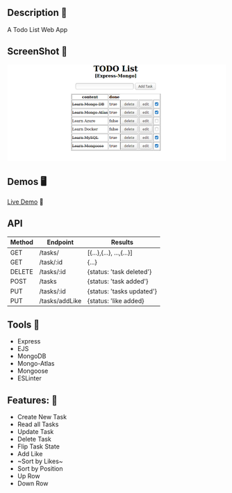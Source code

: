 ## Description 📖
A Todo List Web App

## ScreenShot 📸
<!-- ![](images/ss02.png) -->
![](images/ss03.png)


## Demos 🖥️
[Live Demo](https://todo-express-mongo.herokuapp.com/)  🚀

## API 
Method|Endpoint|Results
-|-|-
GET|/tasks/|[{...},{...}, ...,{...}]
GET|/task/:id| {...}
DELETE|/tasks/:id| {status: 'task deleted'}
POST|/tasks| {status: 'task added'}
PUT|/tasks/:id| {status: 'tasks updated'}
PUT|/tasks/addLike| {status: 'like added}

## Tools 🧰

- Express
- EJS
- MongoDB
- Mongo-Atlas
- Mongoose
- ESLinter

## Features: 📑
- Create New Task
- Read all Tasks
- Update Task
- Delete Task
- Flip Task State
- Add Like
- ~Sort by Likes~
- Sort by Position
- Up Row
- Down Row

